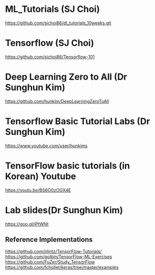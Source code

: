 # ML_Tutorials (SJ Choi)

https://github.com/sjchoi86/dl_tutorials_10weeks.git

# Tensorflow (SJ Choi)
https://github.com/sjchoi86/Tensorflow-101

# Deep Learning Zero to All (Dr Sunghun Kim)
https://github.com/hunkim/DeepLearningZeroToAll

# Tensorflow Basic Tutorial Labs (Dr Sunghun Kim) 
https://www.youtube.com/user/hunkims

# TensorFlow basic tutorials (in Korean) Youtube 
https://youtu.be/BS6O0zOGX4E

# Lab slides(Dr Sunghun Kim)
https://goo.gl/jPtWNt

## Reference Implementations
https://github.com/nlintz/TensorFlow-Tutorials/ <br>
https://github.com/golbin/TensorFlow-ML-Exercises <br>
https://github.com/FuZer/Study_TensorFlow <br>
https://github.com/fchollet/keras/tree/master/examples
